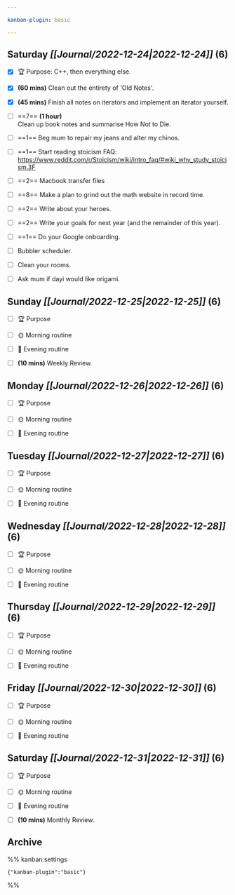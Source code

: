 ```yaml
---

kanban-plugin: basic

---
```


## **Saturday** *[[Journal/2022-12-24|2022-12-24]]* (6)

- [x] 🏆 Purpose: C++, then everything else.
- [x] **(60 mins)** Clean out the entirety of 'Old Notes'.
- [x] **(45 mins)** Finish all notes on iterators and implement an iterator yourself.
- [ ] ==7== **(1 hour)**<br>Clean up book notes and summarise How Not to Die.
- [ ] ==1== Beg mum to repair my jeans and alter my chinos.
- [ ] ==1== Start reading stoicism FAQ: https://www.reddit.com/r/Stoicism/wiki/intro_faq/#wiki_why_study_stoicism.3F
- [ ] ==2== Macbook transfer files
- [ ] ==8== Make a plan to grind out the math website in record time.
- [ ] ==2== Write about your heroes.
- [ ] ==2== Write your goals for next year (and the remainder of this year).
- [ ] ==1== Do your Google onboarding.
- [ ] Bubbler scheduler.
- [ ] Clean your rooms.
- [ ] Ask mum if dayi would like origami.


## **Sunday** *[[Journal/2022-12-25|2022-12-25]]* (6)

- [ ] 🏆 Purpose
- [ ] 🌞 Morning routine
- [ ] 🌙 Evening routine
- [ ] **(10 mins)** Weekly Review.


## **Monday** *[[Journal/2022-12-26|2022-12-26]]* (6)

- [ ] 🏆 Purpose
- [ ] 🌞 Morning routine
- [ ] 🌙 Evening routine


## **Tuesday** *[[Journal/2022-12-27|2022-12-27]]* (6)

- [ ] 🏆 Purpose
- [ ] 🌞 Morning routine
- [ ] 🌙 Evening routine


## **Wednesday** *[[Journal/2022-12-28|2022-12-28]]* (6)

- [ ] 🏆 Purpose
- [ ] 🌞 Morning routine
- [ ] 🌙 Evening routine


## **Thursday** *[[Journal/2022-12-29|2022-12-29]]* (6)

- [ ] 🏆 Purpose
- [ ] 🌞 Morning routine
- [ ] 🌙 Evening routine


## **Friday** *[[Journal/2022-12-30|2022-12-30]]* (6)

- [ ] 🏆 Purpose
- [ ] 🌞 Morning routine
- [ ] 🌙 Evening routine


## **Saturday** *[[Journal/2022-12-31|2022-12-31]]* (6)

- [ ] 🏆 Purpose
- [ ] 🌞 Morning routine
- [ ] 🌙 Evening routine
- [ ] **(10 mins)** Monthly Review.


## Archive





%% kanban:settings
```
{"kanban-plugin":"basic"}
```
%%